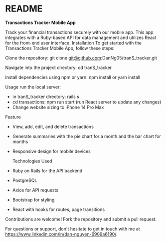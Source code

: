# README

**Transactions Tracker Mobile App**

Track your financial transactions securely with our mobile app. This app integrates with a Ruby-based API for data management and utilizes React for the front-end user interface.
Installation
To get started with the Transactions Tracker Mobile App, follow these steps:

Clone the repository:
git clone git@github.com:DanNg05/tranS_tracker.git


Navigate into the project directory:
cd tranS_tracker

Install dependencies using npm or yarn:
npm install
or
yarn install

Usage
run the local server:
- in tranS_tracker directory: rails s
- cd transactions: npm run start (run React server to update any changes)
- Change website sizing to iPhone 14 Pro Max

Feature
- View, add, edit, and delete transactions
- Generate summaries with the pie chart for a month and the bar chart for months
- Responsive design for mobile devices

  Technologies Used
- Ruby on Rails for the API backend
- PostgreSQL
- Axios for API requests
- Bootstrap for styling
- React with hooks for routes, page transitions


Contributions are welcome! Fork the repository and submit a pull request.


For questions or support, don't hesitate to get in touch with me at https://www.linkedin.com/in/dan-nguyen-6909a6190/.


